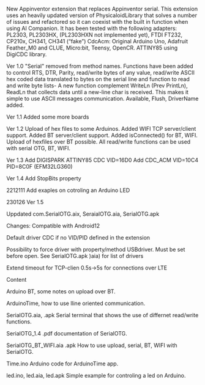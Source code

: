 New Appinventor extension that replaces Appinventor serial.
This extension uses an heavily updated version of PhysicaloidLibrary that solves a number of issues and refactored so it can coexist with the built in function when using 
AI Companion.
It has been tested with the following adapters: PL2303, PL2303HX, (PL2303HXN not implemented yet), FTDI FT232, CP210x, CH341, CH341 (“fake”)
CdcAcm: Original Arduino Uno, Adafruit Feather_M0 and CLUE, Micro:bit, Teensy, OpenCR. ATTINY85 using DigiCDC library.

Ver 1.0
"Serial" removed from method names. Functions have been added to control RTS, DTR, Parity, read/write bytes of any value, read/write ASCII hex coded data translated to bytes on the serial line and function to read and write byte lists-
A new function complement WriteLn (Prev PrintLn), ReadLn that collects data until a new-line char is received. This makes it simple to use ASCII messages communication. 
Available, Flush, DriverName added.

Ver 1.1 
Added some more boards

Ver 1.2
Upload of hex files to some Arduinos.
Added WIFI TCP server/client support. 
Added BT server/client support. 
Added isConnected() for BT, WIFI. 
Upload of hexfiles over BT possible. 
All read/write functions can be used with serial OTG, BT, WIFI. 

Ver 1.3
Add DIGISPARK ATTINY85 CDC  VID=16D0
Add CDC_ACM VID=10C4 PID=8C0F (EFM32LG360)

Ver 1.4
Add StopBits property

2212111  Add exaples on cotroling an Arduino LED

230126   Ver 1.5

Uppdated com.SerialOTG.aix, SeraialOTG.aia, SerialOTG.apk

Changes:
Compatible with Android12

Default driver CDC if no VID/PID defined in the extension

Possibility to force driver with property/method USBdriver. Must be set before open. See SerialOTG.apk )aia) for list of drivers

Extend timeout for TCP-clien 0.5s->5s for connections over LTE



Content

Arduino BT, some notes on upload over BT.

ArduinoTime, how to use lline oriented communication.

SerialOTG.aia, .apk  Serial terminal that shows the use of differnet read/write functions.

SerialOTG_1.4            .pdf  documentation of SerialOTG.

SerialOTG_BT_WIFI.aia .apk  How to use upload, serial, BT, WIFI with SerialOTG.

Time.ino  Arduino code for ArduinoTime app.

led.ino, led.aia, led.apk Simple example for controling a led on Arduino. 

